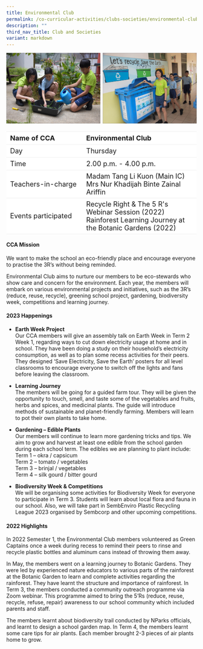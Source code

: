 ```yaml
---
title: Environmental Club
permalink: /co-curricular-activities/clubs-societies/environmental-club/
description: ""
third_nav_title: Club and Societies
variant: markdown
---
```

![](/images/CoCurricularActivities/Environmental%20Club/CCA_envclub03.jpg)
<br>
<table border="0" style="box-sizing: inherit; border-collapse: collapse; border-spacing: 0px; max-width: 100%; width: 100%;font-size:18px"><tbody style="box-sizing: inherit;"><tr border="0" style="box-sizing: inherit; background: rgb(255, 255, 255); height: 23px; font-size:18px;"><td border="0" style="border: 1px solid #eee;border-left:0px;border-right:0px;box-sizing: inherit; padding: 5px 10px; width: 40%; height: 23px;"><b>Name of CCA</b></td><td border="0" style="border: 1px solid #eee;border-left:0px;border-right:0px;box-sizing: inherit; padding: 5px 10px; width: 60%; height: 23px;"><b>Environmental Club</b></td></tr><tr style="box-sizing: inherit; background: rgb(255, 255, 255); height: 23px;"><td style="border: 1px solid #eee;border-left:0px;border-right:0px;box-sizing: inherit; padding: 5px 10px; width: 40%; height: 23px;">Day</td><td style="border: 1px solid #eee;border-left:0px;border-right:0px;box-sizing: inherit; padding: 5px 10px; width: 60%; height: 23px;">Thursday</td></tr><tr style="box-sizing: inherit; background: rgb(255, 255, 255); height: 23px;"><td style="border: 1px solid #eee;border-left:0px;border-right:0px;box-sizing: inherit; padding: 5px 10px; width: 40%; height: 23px;">Time</td><td style="border: 1px solid #eee;border-left:0px;border-right:0px;box-sizing: inherit; padding: 5px 10px; width: 60%; height: 23px;">2.00 p.m. - 4.00 p.m.</td></tr><tr style="box-sizing: inherit; background: rgb(255, 255, 255); height: 23px;"><td style="border: 1px solid #eee;border-left:0px;border-right:0px;box-sizing: inherit; padding: 5px 10px; width: 40%; height: 23px;">Teachers-in-charge</td><td style="border: 1px solid #eee;border-left:0px;border-right:0px;box-sizing: inherit; padding: 5px 10px; width: 60%; height: 23px;">Madam Tang Li Kuon (Main IC)<br>Mrs Nur Khadijah Binte Zainal Ariffin<br></td></tr><tr style="box-sizing: inherit; background: rgb(255, 255, 255); height: 23px;"><td style="border: 1px solid #eee;border-left:0px;border-right:0px;box-sizing: inherit; padding: 5px 10px; width: 40%; height: 23px;">Events participated</td><td style="border: 1px solid #eee;border-left:0px;border-right:0px;box-sizing: inherit; padding: 5px 10px; width: 60%; height: 23px;">Recycle Right &amp; The 5 R's Webinar Session (2022)<br>Rainforest Learning Journey at the Botanic Gardens (2022)<br></td></tr></tbody></table>


#### **CCA Mission**
We want to make the school an eco-friendly place and encourage everyone to practise the 3R’s without being reminded.

Environmental Club aims to nurture our members to be eco-stewards who show care and concern for the environment. Each year, the members will embark on various environmental projects and initiatives, such as the 3R’s (reduce, reuse, recycle), greening school project, gardening, biodiversity week, competitions and learning journey. <p></p>

#### **2023 Happenings**

*  <b>Earth Week Project</b> <br>
Our CCA members will give an assembly talk on Earth Week in Term 2 Week 1, regarding ways to cut down electricity usage at home and in school. They have been doing a study on their household’s electricity consumption, as well as to plan some recess activities for their peers. They designed ‘Save Electricity, Save the Earth’ posters for all level classrooms to encourage everyone to switch off the lights and fans before leaving the classroom.

*  <b>Learning Journey</b><br>
The members will be going for a guided farm tour. They will be given the opportunity to touch, smell, and taste some of the vegetables and fruits, herbs and spices, and medicinal plants. The guide will introduce methods of sustainable and planet-friendly farming. Members will learn to pot their own plants to take home.

* <b>Gardening – Edible Plants</b><br>
Our members will continue to learn more gardening tricks and tips. We aim to grow and harvest at least one edible from the school garden during each school term. The edibles we are planning to plant include:<br>
Term 1 – okra / capsicum<br>
Term 2 – tomato / vegetables <br>
Term 3 – brinjal / vegetables<br>
Term 4 – silk gourd / bitter gourd

*  <b>Biodiversity Week &amp; Competitions</b><br>
We will be organising some activities for Biodiversity Week for everyone to participate in Term 3. Students will learn about local flora and fauna in our school. Also, we will take part in SembEnviro Plastic Recycling League 2023 organised by Sembcorp and other upcoming competitions. 

#### **2022 Highlights**
In 2022 Semester 1, the Environmental Club members volunteered as Green Captains once a week during recess to remind their peers to rinse and recycle plastic bottles and aluminum cans instead of throwing them away.

In May, the members went on a learning journey to Botanic Gardens. They were led by experienced nature educators to various parts of the rainforest at the Botanic Garden to learn and complete activities regarding the rainforest. They have learnt the structure and importance of rainforest.
In Term 3, the members conducted a community outreach programme via Zoom webinar. This programme aimed to bring the 5’Rs (reduce, reuse, recycle, refuse, repair) awareness to our school community which included parents and staff. <br>

The members learnt about biodiversity trail conducted by NParks officials, and learnt to design a school garden map. In Term 4, the members learnt some care tips for air plants. Each member brought 2-3 pieces of air plants home to grow.